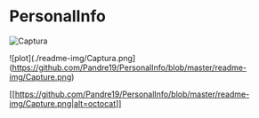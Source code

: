 # PersonalInfo

![Captura](https://user-images.githubusercontent.com/81541829/175840003-85709721-8ae4-48ec-bd6e-c9b875a46e40.PNG)


![plot](./readme-img/Captura.png](https://github.com/Pandre19/PersonalInfo/blob/master/readme-img/Capture.png)

[[https://github.com/Pandre19/PersonalInfo/blob/master/readme-img/Capture.png|alt=octocat]]
